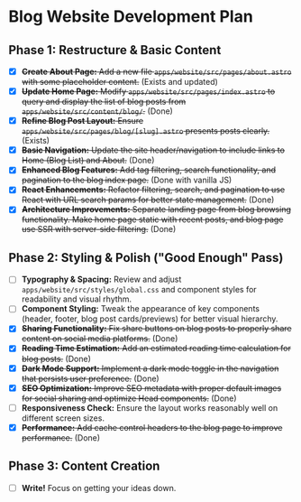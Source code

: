 # Blog Website Development Plan

## Phase 1: Restructure & Basic Content

- [x] ~~**Create About Page:** Add a new file `apps/website/src/pages/about.astro` with some placeholder content.~~ (Exists and updated)
- [x] ~~**Update Home Page:** Modify `apps/website/src/pages/index.astro` to query and display the list of blog posts from `apps/website/src/content/blog/`.~~ (Done)
- [x] ~~**Refine Blog Post Layout:** Ensure `apps/website/src/pages/blog/[slug].astro` presents posts clearly.~~ (Exists)
- [x] ~~**Basic Navigation:** Update the site header/navigation to include links to Home (Blog List) and About.~~ (Done)
- [x] ~~**Enhanced Blog Features:** Add tag filtering, search functionality, and pagination to the blog index page.~~ (Done with vanilla JS)
- [x] ~~**React Enhancements:** Refactor filtering, search, and pagination to use React with URL search params for better state management.~~ (Done)
- [x] ~~**Architecture Improvements:** Separate landing page from blog browsing functionality. Make home page static with recent posts, and blog page use SSR with server-side filtering.~~ (Done)

## Phase 2: Styling & Polish ("Good Enough" Pass)

- [ ] **Typography & Spacing:** Review and adjust `apps/website/src/styles/global.css` and component styles for readability and visual rhythm.
- [ ] **Component Styling:** Tweak the appearance of key components (header, footer, blog post cards/previews) for better visual hierarchy.
- [x] ~~**Sharing Functionality:** Fix share buttons on blog posts to properly share content on social media platforms.~~ (Done)
- [x] ~~**Reading Time Estimation:** Add an estimated reading time calculation for blog posts.~~ (Done)
- [x] ~~**Dark Mode Support:** Implement a dark mode toggle in the navigation that persists user preference.~~ (Done)
- [x] ~~**SEO Optimization:** Improve SEO metadata with proper default images for social sharing and optimize Head components.~~ (Done)
- [ ] **Responsiveness Check:** Ensure the layout works reasonably well on different screen sizes.
- [x] ~~**Performance:** Add cache control headers to the blog page to improve performance.~~ (Done)

## Phase 3: Content Creation

- [ ] **Write!** Focus on getting your ideas down.
